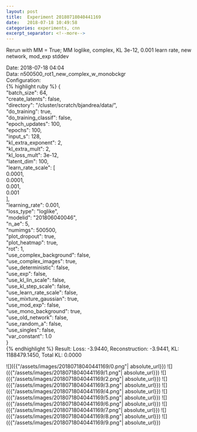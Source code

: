 ```yaml
---
layout: post
title:  Experiment 20180718040441169
date:   2018-07-18 10:49:58
categories: experiments, cnn
excerpt_separator: <!--more-->
---
```

Rerun with MM = True; MM loglike, complex, KL 3e-12, 0.001 learn rate, new network, mod_exp stddev  

 <!--more-->
Date: 2018-07-18 04:04  
Data: n500500_rot1_new_complex_w_monobckgr  
Configuration:   
{% highlight ruby %}
{  
    "batch_size": 64,   
    "create_latents": false,   
    "directory": "/cluster/scratch/bjandrea/data/",   
    "do_training": true,   
    "do_training_classif": false,   
    "epoch_updates": 100,   
    "epochs": 100,   
    "input_s": 128,   
    "kl_extra_exponent": 2,   
    "kl_extra_mult": 2,   
    "kl_loss_mult": 3e-12,   
    "latent_dim": 100,   
    "learn_rate_scale": [  
        0.0001,   
        0.0001,   
        0.001,   
        0.001  
    ],   
    "learning_rate": 0.001,   
    "loss_type": "loglike",   
    "modelid": "201806040046",   
    "n_ae": 5,   
    "numimgs": 500500,   
    "plot_dropout": true,   
    "plot_heatmap": true,   
    "rot": 1,   
    "use_complex_background": false,   
    "use_complex_images": true,   
    "use_deterministic": false,   
    "use_exp": false,   
    "use_kl_lin_scale": false,   
    "use_kl_step_scale": false,   
    "use_learn_rate_scale": false,   
    "use_mixture_gaussian": true,   
    "use_mod_exp": false,   
    "use_mono_background": true,   
    "use_old_network": false,   
    "use_random_a": false,   
    "use_singles": false,   
    "var_constant": 1.0  
}  
{% endhighlight %}
Result: Loss: -3.9440, Reconstruction: -3.9441, KL: 1188479.1450, Total KL: 0.0000  

![]({{"/assets/images/20180718040441169/0.png"| absolute_url}})
![]({{"/assets/images/20180718040441169/1.png"| absolute_url}})
![]({{"/assets/images/20180718040441169/2.png"| absolute_url}})
![]({{"/assets/images/20180718040441169/3.png"| absolute_url}})
![]({{"/assets/images/20180718040441169/4.png"| absolute_url}})
![]({{"/assets/images/20180718040441169/5.png"| absolute_url}})
![]({{"/assets/images/20180718040441169/6.png"| absolute_url}})
![]({{"/assets/images/20180718040441169/7.png"| absolute_url}})
![]({{"/assets/images/20180718040441169/8.png"| absolute_url}})
![]({{"/assets/images/20180718040441169/9.png"| absolute_url}})
